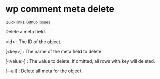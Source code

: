 # wp comment meta delete

<small>Quick links: <a href="https://github.com/issues?q=is%3Aopen+label%3Acommand%3Acomment-meta-delete+sort%3Aupdated-desc+org%3Awp-cli">Github issues</a></small>

Delete a meta field.

&lt;id&gt;
: The ID of the object.

[&lt;key&gt;]
: The name of the meta field to delete.

[&lt;value&gt;]
: The value to delete. If omitted, all rows with key will deleted.

[\--all]
: Delete all meta for the object.



